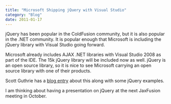 ```yaml
---
title: "Microsoft Shipping jQuery with Visual Studio"
category: "Blog"
date: 2011-01-17
---
```



jQuery has been popular in the ColdFusion community, but it is also popular in the .NET community. It is popular enough that Microsoft is including the jQuery library with Visual Studio going forward.

Microsoft already includes AJAX .NET libraries with Visual Studio 2008 as part of the IDE. The 15k jQuery library will be included now as well. jQuery is an open source library, so it is nice to see Microsoft carrying an open source library with one of their products.

Scott Guthrie has a [blog entry](http://weblogs.asp.net/scottgu/archive/2008/09/28/jquery-and-microsoft.aspx) about this along with some jQuery examples.

I am thinking about having a presentation on jQuery at the next JaxFusion meeting in October.